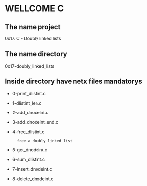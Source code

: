 #                        WELLCOME C
## The name project

0x17. C - Doubly linked lists

## The name directory

0x17-doubly_linked_lists

## Inside directory have netx files mandatorys

* 0-print_dlistint.c
* 1-dlistint_len.c
* 2-add_dnodeint.c
* 3-add_dnodeint_end.c
* 4-free_dlistint.c

		free a doubly linked list
* 5-get_dnodeint.c
* 6-sum_dlistint.c
* 7-insert_dnodeint.c
* 8-delete_dnodeint.c
